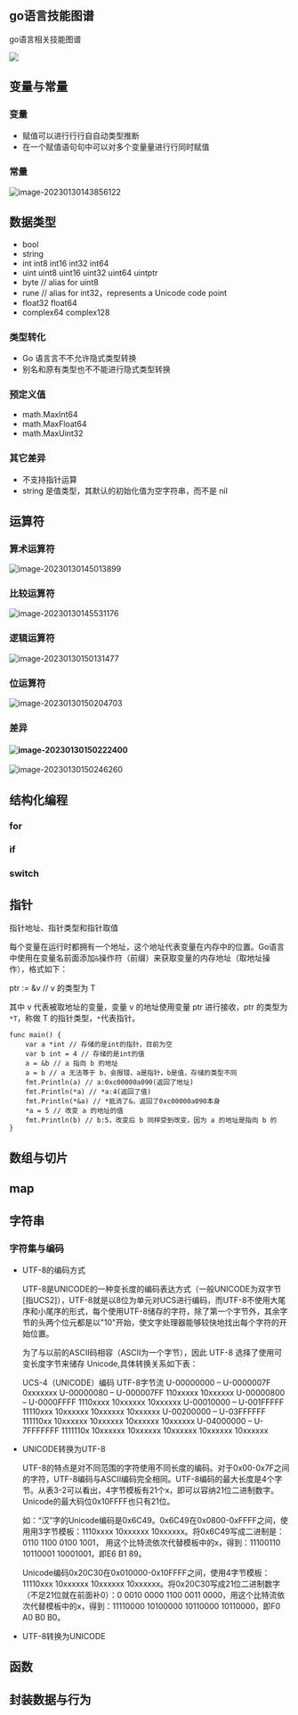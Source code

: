## go语言技能图谱

go语言相关技能图谱

![](29c794731d9fb43f9fd37cc4d91994f8.png)

## 变量与常量

### 变量

* 赋值可以进⾏行行⾃自动类型推断  
* 在一个赋值语句句中可以对多个变量量进行行同时赋值

### 常量

![image-20230130143856122](image-20230130143856122.png) 

## 数据类型

* bool
* string
* int  int8  int16  int32  int64
* uint uint8 uint16 uint32 uint64 uintptr
* byte // alias for uint8
* rune // alias for int32，represents a Unicode code point
* float32 float64
* complex64 complex128

### 类型转化

* Go 语⾔言不不允许隐式类型转换 
* 别名和原有类型也不不能进⾏隐式类型转换

### 预定义值

* math.MaxInt64
* math.MaxFloat64
* math.MaxUint32

### 其它差异

* 不支持指针运算
* string 是值类型，其默认的初始化值为空字符串，⽽不是 nil

## 运算符

### 算术运算符

![image-20230130145013899](image-20230130145013899.png) 

### 比较运算符

![image-20230130145531176](image-20230130145531176.png) 

### 

### 逻辑运算符

![image-20230130150131477](image-20230130150131477.png)

### 位运算符

![image-20230130150204703](image-20230130150204703.png) 

### 差异

#### ![image-20230130150222400](image-20230130150222400.png) 

![image-20230130150246260](image-20230130150246260.png) 

## 结构化编程

### for

### if

### switch

## 指针

指针地址、指针类型和指针取值

每个变量在运行时都拥有一个地址，这个地址代表变量在内存中的位置。Go语言中使用在变量名前面添加`&`操作符（前缀）来获取变量的内存地址（取地址操作），格式如下：

ptr := &v   // v 的类型为 T

其中 v 代表被取地址的变量，变量 v 的地址使用变量 ptr 进行接收，ptr 的类型为`*T`，称做 T 的指针类型，`*`代表指针。

```
func main() {
    var a *int // 存储的是int的指针，目前为空
    var b int = 4 // 存储的是int的值
    a = &b // a 指向 b 的地址
    a = b // a 无法等于 b，会报错，a是指针，b是值，存储的类型不同
    fmt.Println(a) // a:0xc00000a090(返回了地址)
    fmt.Println(*a) // *a:4(返回了值)
    fmt.Println(*&a) // *抵消了&，返回了0xc00000a090本身
    *a = 5 // 改变 a 的地址的值
    fmt.Println(b) // b:5，改变后 b 同样受到改变，因为 a 的地址是指向 b 的
}
```





## 数组与切片

## map

## 字符串



###  字符集与编码

* UTF-8的编码方式

  UTF-8是UNICODE的一种变长度的编码表达方式（一般UNICODE为双字节[指UCS2]），UTF-8就是以8位为单元对UCS进行编码，而UTF-8不使用大尾序和小尾序的形式，每个使用UTF-8储存的字符，除了第一个字节外，其余字节的头两个位元都是以"10"开始，使文字处理器能够较快地找出每个字符的开始位置。

  为了与以前的ASCII码相容（ASCII为一个字节），因此 UTF-8 选择了使用可变长度字节来储存 Unicode,具体转换关系如下表：

  UCS-4（UNICODE）编码	UTF-8字节流
  U-00000000 – U-0000007F	0xxxxxxx
  U-00000080 – U-000007FF	110xxxxx 10xxxxxx
  U-00000800 – U-0000FFFF	1110xxxx 10xxxxxx 10xxxxxx
  U-00010000 – U-001FFFFF	11110xxx 10xxxxxx 10xxxxxx 10xxxxxx
  U-00200000 – U-03FFFFFF	111110xx 10xxxxxx 10xxxxxx 10xxxxxx 10xxxxxx
  U-04000000 – U-7FFFFFFF	1111110x 10xxxxxx 10xxxxxx 10xxxxxx 10xxxxxx 10xxxxxx

* UNICODE转换为UTF-8

  UTF-8的特点是对不同范围的字符使用不同长度的编码。对于0x00-0x7F之间的字符，UTF-8编码与ASCII编码完全相同。UTF-8编码的最大长度是4个字节。从表3-2可以看出，4字节模板有21个x，即可以容纳21位二进制数字。Unicode的最大码位0x10FFFF也只有21位。

  如：“汉”字的Unicode编码是0x6C49。0x6C49在0x0800-0xFFFF之间，使用用3字节模板：1110xxxx 10xxxxxx 10xxxxxx。将0x6C49写成二进制是：0110 1100 0100 1001， 用这个比特流依次代替模板中的x，得到：11100110 10110001 10001001，即E6 B1 89。

  Unicode编码0x20C30在0x010000-0x10FFFF之间，使用4字节模板：11110xxx 10xxxxxx 10xxxxxx 10xxxxxx。将0x20C30写成21位二进制数字（不足21位就在前面补0）：0 0010 0000 1100 0011 0000，用这个比特流依次代替模板中的x，得到：11110000 10100000 10110000 10110000，即F0 A0 B0 B0。

* UTF-8转换为UNICODE

## 函数

## 封装数据与行为

